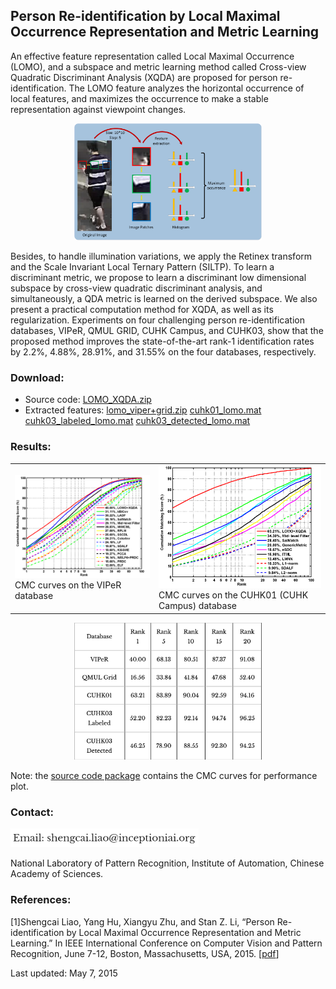 ## Person Re-identification by Local Maximal Occurrence Representation and Metric Learning

An effective feature representation called Local Maximal Occurrence (LOMO), and a subspace and metric learning method called Cross-view Quadratic Discriminant Analysis (XQDA) are proposed for person re-identification. The LOMO feature analyzes the horizontal occurrence of local features, and maximizes the occurrence to make a stable representation against viewpoint changes.

<div align=center>
    <img src="../image/lomo.webp" width="300px">
</div>

Besides, to handle illumination variations, we apply the Retinex transform and the Scale Invariant Local Ternary Pattern (SILTP). To learn a discriminant metric, we propose to learn a discriminant low dimensional subspace by cross-view quadratic discriminant analysis, and simultaneously, a QDA metric is learned on the derived subspace. We also present a practical computation method for XQDA, as well as its regularization. Experiments on four challenging person re-identification databases, VIPeR, QMUL GRID, CUHK Campus, and CUHK03, show that the proposed method improves the state-of-the-art rank-1 identification rates by 2.2\%, 4.88\%, 28.91\%, and 31.55\% on the four databases, respectively.

### Download:

* Source code: [LOMO_XQDA.zip](https://sourceforge.net/projects/openpr/files/code%20for%20an%20individual%20algorithm/LOMO_XQDA.zip)
* Extracted features:  [lomo_viper+grid.zip](https://1drv.ms/u/s!AtFUxkZAZIU-emOD7CNTanFde2s)  [cuhk01_lomo.mat](https://1drv.ms/u/s!AtFUxkZAZIU-e1ey0NuWiuNLoY0)  [cuhk03_labeled_lomo.mat](https://1drv.ms/u/s!AtFUxkZAZIU-fV4rmS5A_RLpdf4)  [cuhk03_detected_lomo.mat](https://1drv.ms/u/s!AtFUxkZAZIU-fGiiCxsjxR0yRJw)

### Results:

<div align=center>
    <table>
        <tr>
            <td>
                <img src="../image/viper-cmc.png" width="300px"><br/>
                CMC curves on the VIPeR database
            </td>
            <td>
                <img src="../image/cuhk01-cmc.png" width="300px"><br/>
                CMC curves on the CUHK01 (CUHK Campus) database
            </td>
        </tr>
    </table>
    <img src="../image/LOMO_result.png" width="300px"><br/>
</div>  

Note: 
the [source code package](http://www.openpr.org.cn/index.php/Code-For-Image-Processing-And-Computer-Vision/102-LOMO-Feature-Extraction-and-XQDA-Metric-Learning-for-Person-Re-identification/View-details.html) contains the CMC curves for performance plot.

### Contact:

<img src="../image/email.webp" height="30px">
<p>National Laboratory of Pattern Recognition, Institute of Automation, Chinese Academy of Sciences.</p>

### References:

[1]Shengcai Liao, Yang Hu, Xiangyu Zhu, and Stan Z. Li, “Person Re-identification by Local Maximal Occurrence Representation and Metric Learning.” In IEEE International Conference on Computer Vision and Pattern Recognition, June 7-12, Boston, Massachusetts, USA, 2015. [[pdf](../doc/liao-cvpr15-lomo-xqda.pdf)]

Last updated: May 7, 2015


